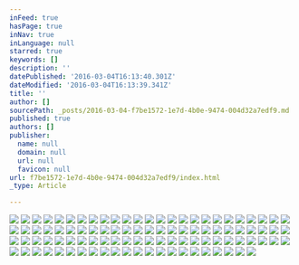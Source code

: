 ```yaml
---
inFeed: true
hasPage: true
inNav: true
inLanguage: null
starred: true
keywords: []
description: ''
datePublished: '2016-03-04T16:13:40.301Z'
dateModified: '2016-03-04T16:13:39.341Z'
title: ''
author: []
sourcePath: _posts/2016-03-04-f7be1572-1e7d-4b0e-9474-004d32a7edf9.md
published: true
authors: []
publisher:
  name: null
  domain: null
  url: null
  favicon: null
url: f7be1572-1e7d-4b0e-9474-004d32a7edf9/index.html
_type: Article

---
```

![](https://the-grid-user-content.s3-us-west-2.amazonaws.com/918b24eb-23e2-4dd9-bb2d-57a08a646b73.jpg)
![](https://the-grid-user-content.s3-us-west-2.amazonaws.com/de291bd7-2a15-4dbe-bb52-faedabd2b332.jpg)
![](https://the-grid-user-content.s3-us-west-2.amazonaws.com/6803ac9e-63d5-42ec-ab1c-4d8911b3d842.jpg)
![](https://the-grid-user-content.s3-us-west-2.amazonaws.com/646cf4e3-2804-4316-90a7-b0cd90950b39.jpg)
![](https://the-grid-user-content.s3-us-west-2.amazonaws.com/f4f9c95d-a2ad-4e51-9f24-2ef950938639.jpg)
![](https://the-grid-user-content.s3-us-west-2.amazonaws.com/c21999a2-4aee-4414-8d0c-588acccbb831.jpg)
![](https://the-grid-user-content.s3-us-west-2.amazonaws.com/5c8a073c-96cd-49ba-a795-2e1d3ebf0ffa.jpg)
![](https://the-grid-user-content.s3-us-west-2.amazonaws.com/f7e63c39-489a-4d7e-a1e3-c0fe052e7daa.jpg)
![](https://the-grid-user-content.s3-us-west-2.amazonaws.com/4e6f782c-fc0a-461b-bc6e-019c0e487d51.jpg)
![](https://the-grid-user-content.s3-us-west-2.amazonaws.com/fca60f94-4191-444e-bc48-25f385cad9ea.jpg)
![](https://the-grid-user-content.s3-us-west-2.amazonaws.com/e754c7ee-e805-45a6-845b-0cd92e044116.jpg)
![](https://the-grid-user-content.s3-us-west-2.amazonaws.com/5eea20e4-b432-48c2-9a34-f44e7e08904a.jpg)
![](https://the-grid-user-content.s3-us-west-2.amazonaws.com/dfc9eee7-65bc-4bf9-bd45-767ac9d1c9c7.jpg)
![](https://the-grid-user-content.s3-us-west-2.amazonaws.com/1b25d84c-b96e-49d5-a20e-1d87cebdf1f4.jpg)
![](https://the-grid-user-content.s3-us-west-2.amazonaws.com/c78c5c2c-e6bc-4ded-bfd9-c4a302d536a2.jpg)
![](https://the-grid-user-content.s3-us-west-2.amazonaws.com/678ed4c4-1ca4-467f-b22d-0dacf11add48.jpg)
![](https://the-grid-user-content.s3-us-west-2.amazonaws.com/f1ad4d74-ca8b-4559-a223-4ed7d570ff22.jpg)
![](https://the-grid-user-content.s3-us-west-2.amazonaws.com/05afc6e4-81d3-45e5-9e8d-1caf232fde7b.jpg)
![](https://the-grid-user-content.s3-us-west-2.amazonaws.com/a310883f-809b-4c15-9d70-38295ea19d6b.jpg)
![](https://the-grid-user-content.s3-us-west-2.amazonaws.com/aa436728-7854-42e9-b3d1-f0fecc48134c.jpg)
![](https://the-grid-user-content.s3-us-west-2.amazonaws.com/cfddc03b-2a6d-4c12-be45-072e41631ba1.jpg)
![](https://the-grid-user-content.s3-us-west-2.amazonaws.com/b6243cda-4cf9-427a-b9e1-fd3b5ca51f1c.jpg)
![](https://the-grid-user-content.s3-us-west-2.amazonaws.com/787eda92-3f87-494e-b86c-def6d76713c2.jpg)
![](https://the-grid-user-content.s3-us-west-2.amazonaws.com/b1870187-d309-45b0-bb2a-09c666a55bc5.jpg)
![](https://the-grid-user-content.s3-us-west-2.amazonaws.com/6c56f6ce-48d9-43e1-9f4b-3c4437a701e4.jpg)
![](https://the-grid-user-content.s3-us-west-2.amazonaws.com/679ee6e9-797d-4366-a60b-1d618cd41202.jpg)
![](https://the-grid-user-content.s3-us-west-2.amazonaws.com/dcd7e563-a9de-4884-8876-2f69ef01a315.jpg)
![](https://the-grid-user-content.s3-us-west-2.amazonaws.com/d7be3732-4553-44f7-b710-96e6a953bc71.jpg)
![](https://the-grid-user-content.s3-us-west-2.amazonaws.com/fc7977e5-1026-4cf8-ac76-01e869d32bee.jpg)
![](https://the-grid-user-content.s3-us-west-2.amazonaws.com/faefc290-c3b6-41ad-84c6-b4229feff1b2.jpg)
![](https://the-grid-user-content.s3-us-west-2.amazonaws.com/a0f79b09-d8f5-40dc-8ee8-7edb9c148141.jpg)
![](https://the-grid-user-content.s3-us-west-2.amazonaws.com/47f936fe-ffe8-466b-8894-80990d0ed3ed.jpg)
![](https://the-grid-user-content.s3-us-west-2.amazonaws.com/f1c9b9bc-d71f-48d4-968f-e14fb1885a87.jpg)
![](https://the-grid-user-content.s3-us-west-2.amazonaws.com/28ab6a42-c89d-49de-8335-2c26c9fe5199.jpg)
![](https://the-grid-user-content.s3-us-west-2.amazonaws.com/086edbc4-f651-4340-af45-7efc6578456f.jpg)
![](https://the-grid-user-content.s3-us-west-2.amazonaws.com/5e6ee404-56cc-4581-8fd1-cf0e512dae88.jpg)
![](https://the-grid-user-content.s3-us-west-2.amazonaws.com/7730b511-4225-40f7-8deb-6ebfc38f3998.jpg)
![](https://the-grid-user-content.s3-us-west-2.amazonaws.com/50f84dba-889a-4bb1-91a1-ad77dbedae32.jpg)
![](https://the-grid-user-content.s3-us-west-2.amazonaws.com/f7ebd005-70df-47b0-a4d3-7d4a9acf6d6c.jpg)
![](https://the-grid-user-content.s3-us-west-2.amazonaws.com/48381405-59bd-4298-9d71-d265492f4630.jpg)
![](https://the-grid-user-content.s3-us-west-2.amazonaws.com/6aac11ae-87ce-4e78-91c9-8f335a1dbc88.jpg)
![](https://the-grid-user-content.s3-us-west-2.amazonaws.com/c47072b3-866f-4c55-9ddd-ad6f1d63dcf2.jpg)
![](https://the-grid-user-content.s3-us-west-2.amazonaws.com/8e7e7de2-8dcc-4b68-802d-d8f20e4452e8.jpg)
![](https://the-grid-user-content.s3-us-west-2.amazonaws.com/77e6ec01-2582-4e77-9445-54c4ff70a195.jpg)
![](https://the-grid-user-content.s3-us-west-2.amazonaws.com/4fe28a0e-6d65-4ddb-9672-fb40f74db732.jpg)
![](https://the-grid-user-content.s3-us-west-2.amazonaws.com/961cb4d6-8bb6-4a1e-91bf-59a67a48ea1c.jpg)
![](https://the-grid-user-content.s3-us-west-2.amazonaws.com/078a2de0-a28e-48bd-b81a-d97caa465ae2.jpg)
![](https://the-grid-user-content.s3-us-west-2.amazonaws.com/ad9bb206-d80f-4b1f-80dd-f2618ec7076f.jpg)
![](https://the-grid-user-content.s3-us-west-2.amazonaws.com/38390dd9-0d58-4ab1-9cf0-4e5e4e3a01e9.jpg)
![](https://the-grid-user-content.s3-us-west-2.amazonaws.com/1afddc94-ce95-4a7a-8b61-1a96fe74e09f.jpg)
![](https://the-grid-user-content.s3-us-west-2.amazonaws.com/ccc37cf1-8cb4-4aa0-87b2-08a5a11ca86e.jpg)
![](https://the-grid-user-content.s3-us-west-2.amazonaws.com/f1876d83-9a00-4275-be11-77ef81cb2261.jpg)
![](https://the-grid-user-content.s3-us-west-2.amazonaws.com/c504b59f-1214-41fc-8192-f4a8e320d1c0.jpg)
![](https://the-grid-user-content.s3-us-west-2.amazonaws.com/7ca18ec5-c980-42c0-9968-295a3dc90354.jpg)
![](https://the-grid-user-content.s3-us-west-2.amazonaws.com/15717c9f-9bda-4e8d-bc78-83696ec5baa4.jpg)
![](https://the-grid-user-content.s3-us-west-2.amazonaws.com/ad74ffd0-88c1-4f79-945f-aaf2ddbed636.jpg)
![](https://the-grid-user-content.s3-us-west-2.amazonaws.com/497a1dd1-251a-4892-9fa5-5d2233f3f240.jpg)
![](https://the-grid-user-content.s3-us-west-2.amazonaws.com/c52928f6-68be-4c1d-9dd2-7555df02b5f2.jpg)
![](https://the-grid-user-content.s3-us-west-2.amazonaws.com/7ac0cdd7-e87c-4567-8af3-a11dc89f3388.jpg)
![](https://the-grid-user-content.s3-us-west-2.amazonaws.com/20973003-7b9b-4d98-b637-0e36b7ad4962.jpg)
![](https://the-grid-user-content.s3-us-west-2.amazonaws.com/5114ae4f-f8f7-457e-b336-809a7381e1cd.jpg)
![](https://the-grid-user-content.s3-us-west-2.amazonaws.com/9c043382-d243-4fcb-b3b1-b7dcec58f990.jpg)
![](https://the-grid-user-content.s3-us-west-2.amazonaws.com/40fa8af9-7d52-4840-b169-2a3526c6e8cf.jpg)
![](https://the-grid-user-content.s3-us-west-2.amazonaws.com/54a85dbb-73e6-40f4-8691-2eb90a42efb8.jpg)
![](https://the-grid-user-content.s3-us-west-2.amazonaws.com/6a5c3cd4-47e0-42e8-a480-93ac6d0b408a.jpg)
![](https://the-grid-user-content.s3-us-west-2.amazonaws.com/2c2487b2-c4e1-4c4a-8097-3a1b3bcb1855.jpg)
![](https://the-grid-user-content.s3-us-west-2.amazonaws.com/f27ff039-a6e7-4922-bf9b-39e9a724fb92.jpg)
![](https://the-grid-user-content.s3-us-west-2.amazonaws.com/572d740f-2b6b-4431-9688-e93eeb449d00.jpg)
![](https://the-grid-user-content.s3-us-west-2.amazonaws.com/a01e5051-fb32-4163-8916-5571c10257f7.jpg)
![](https://the-grid-user-content.s3-us-west-2.amazonaws.com/ed85df28-341f-4daf-a259-88dc53f7debb.jpg)
![](https://the-grid-user-content.s3-us-west-2.amazonaws.com/e30e424f-494d-48d0-a63b-5cf10c151492.jpg)
![](https://the-grid-user-content.s3-us-west-2.amazonaws.com/30b5260f-0a46-4d70-a810-fb3d4c71fbb9.jpg)
![](https://the-grid-user-content.s3-us-west-2.amazonaws.com/86af5e2f-b98b-4897-b2d6-82e44cda0f2c.jpg)
![](https://the-grid-user-content.s3-us-west-2.amazonaws.com/1016d734-253b-4ac5-ad95-758a1662e2c1.jpg)
![](https://the-grid-user-content.s3-us-west-2.amazonaws.com/edbc939d-5135-45ee-9f0b-3bb3cb7bc28c.jpg)
![](https://the-grid-user-content.s3-us-west-2.amazonaws.com/ed58756c-f312-4ed0-b866-74752d96a10a.jpg)
![](https://the-grid-user-content.s3-us-west-2.amazonaws.com/ff6eed8a-5d1a-45d1-ae3f-2c9fa2ec62f4.jpg)
![](https://the-grid-user-content.s3-us-west-2.amazonaws.com/736d62f7-4d65-4bcd-a18c-f30bb450d968.jpg)
![](https://the-grid-user-content.s3-us-west-2.amazonaws.com/1a35e8a3-891a-4be4-ac35-1d67abef264d.jpg)
![](https://the-grid-user-content.s3-us-west-2.amazonaws.com/19a9929a-555d-458c-9569-41d7e1f548eb.jpg)
![](https://the-grid-user-content.s3-us-west-2.amazonaws.com/ff8c0c45-0547-4d77-ad06-0cee61c85f20.jpg)
![](https://the-grid-user-content.s3-us-west-2.amazonaws.com/1ea1b4e9-d9b3-48d1-995b-974aa43a5e48.jpg)
![](https://the-grid-user-content.s3-us-west-2.amazonaws.com/a88160d3-514b-4735-bde5-76df0a2e2bd8.jpg)
![](https://the-grid-user-content.s3-us-west-2.amazonaws.com/04ec264b-3129-4287-89b6-94ffa11d47ea.tif)
![](https://the-grid-user-content.s3-us-west-2.amazonaws.com/6cc345b5-3281-4745-945a-bebc8210c9d3.jpg)
![](https://the-grid-user-content.s3-us-west-2.amazonaws.com/778327ec-b25a-4323-a5ae-71824297f722.jpg)
![](https://the-grid-user-content.s3-us-west-2.amazonaws.com/e2830df8-8e18-4502-896a-cc93d6d9a8af.jpg)
![](https://the-grid-user-content.s3-us-west-2.amazonaws.com/4ef10645-fac1-4661-8e9d-56d3b57bb5fe.jpg)
![](https://the-grid-user-content.s3-us-west-2.amazonaws.com/ad6178be-336f-4329-9b39-947da4cd354b.jpg)
![](https://the-grid-user-content.s3-us-west-2.amazonaws.com/10cb45c4-e0d5-42f5-912c-73bd31800844.jpg)
![](https://the-grid-user-content.s3-us-west-2.amazonaws.com/b428cbd9-18ca-4a73-a74b-17e8f1f74343.jpg)
![](https://the-grid-user-content.s3-us-west-2.amazonaws.com/93f38f3a-5282-42db-a605-55b816052efe.jpg)
![](https://the-grid-user-content.s3-us-west-2.amazonaws.com/db64580e-f5f4-4022-b0cc-ea7982de3eb5.jpg)
![](https://the-grid-user-content.s3-us-west-2.amazonaws.com/d015522f-b4e8-4e16-889c-fd0f4b9c7f99.jpg)
![](https://the-grid-user-content.s3-us-west-2.amazonaws.com/d44f64e0-6d0d-45bf-9775-53b0762aaa6d.jpg)
![](https://the-grid-user-content.s3-us-west-2.amazonaws.com/42d2b843-10f4-4df6-a30f-44611be8b8e7.jpg)
![](https://the-grid-user-content.s3-us-west-2.amazonaws.com/79cccea1-d769-401c-87a6-3927f1ccade3.jpg)